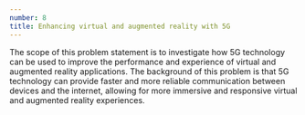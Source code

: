 ```yaml
---
number: 8
title: Enhancing virtual and augmented reality with 5G
---
```


The scope of this problem statement is to investigate how 5G technology can be 
used to improve the performance and experience of virtual and augmented reality 
applications. The background of this problem is that 5G technology can provide 
faster and more reliable communication between devices and the internet, allowing 
for more immersive and responsive virtual and augmented reality experiences.